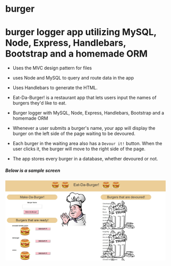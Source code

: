 # burger

# burger logger app utilizing MySQL, Node, Express, Handlebars, Bootstrap and a homemade ORM

* Uses the MVC design pattern for files
* uses Node and MySQL to query and route data in the app 
* Uses Handlebars to generate the HTML.

* Eat-Da-Burger! is a restaurant app that lets users input the names of burgers they'd like to eat.

* Burger logger with MySQL, Node, Express, Handlebars, Bootstrap and a homemade ORM
	   	  
* Whenever a user submits a burger's name, your app will display the burger on the left side of the page
	  waiting to be devoured.

* Each burger in the waiting area also has a `Devour it!` button. When the user clicks it, the burger will move to the right side of the page.

* The app stores every burger in a database, whether devoured or not.
          
##### Below is a sample screen
![screen](burger_screen.jpg)
